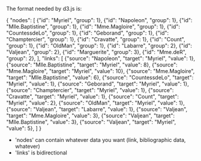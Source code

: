 The format needed by d3.js is:

{
  "nodes": [
    {"id": "Myriel", "group": 1},
    {"id": "Napoleon", "group": 1},
    {"id": "Mlle.Baptistine", "group": 1},
    {"id": "Mme.Magloire", "group": 1},
    {"id": "CountessdeLo", "group": 1},
    {"id": "Geborand", "group": 1},
    {"id": "Champtercier", "group": 1},
    {"id": "Cravatte", "group": 1},
    {"id": "Count", "group": 1},
    {"id": "OldMan", "group": 1},
    {"id": "Labarre", "group": 2},
    {"id": "Valjean", "group": 2},
    {"id": "Marguerite", "group": 3},
    {"id": "Mme.deR", "group": 2},
  ],
  "links": [
    {"source": "Napoleon", "target": "Myriel", "value": 1},
    {"source": "Mlle.Baptistine", "target": "Myriel", "value": 8},
    {"source": "Mme.Magloire", "target": "Myriel", "value": 10},
    {"source": "Mme.Magloire", "target": "Mlle.Baptistine", "value": 6},
    {"source": "CountessdeLo", "target": "Myriel", "value": 1},
    {"source": "Geborand", "target": "Myriel", "value": 1},
    {"source": "Champtercier", "target": "Myriel", "value": 1},
    {"source": "Cravatte", "target": "Myriel", "value": 1},
    {"source": "Count", "target": "Myriel", "value": 2},
    {"source": "OldMan", "target": "Myriel", "value": 1},
    {"source": "Valjean", "target": "Labarre", "value": 1},
    {"source": "Valjean", "target": "Mme.Magloire", "value": 3},
    {"source": "Valjean", "target": "Mlle.Baptistine", "value": 3},
    {"source": "Valjean", "target": "Myriel", "value": 5},
  ]
}

* 'nodes' can contain whatever data you want (link, bibliographic data, whatever)
* 'links' is bidirectional
